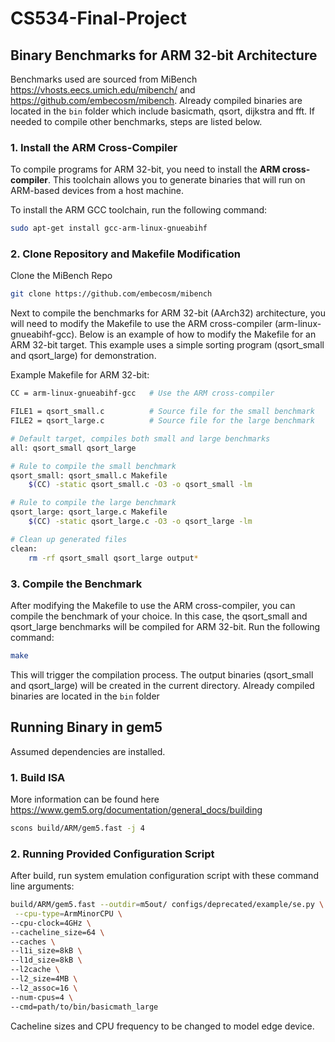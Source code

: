 # CS534-Final-Project

## Binary Benchmarks for ARM 32-bit Architecture

Benchmarks used are sourced from MiBench https://vhosts.eecs.umich.edu/mibench/ and https://github.com/embecosm/mibench.  Already compiled binaries are located in the ```bin``` folder which include basicmath, qsort, dijkstra and fft. If needed to compile other benchmarks, steps are listed below. 

### 1. Install the ARM Cross-Compiler

To compile programs for ARM 32-bit, you need to install the **ARM cross-compiler**. This toolchain allows you to generate binaries that will run on ARM-based devices from a host machine.

To install the ARM GCC toolchain, run the following command:

```bash
sudo apt-get install gcc-arm-linux-gnueabihf
```

### 2. Clone Repository and Makefile Modification
Clone the MiBench Repo 
``` bash 
git clone https://github.com/embecosm/mibench
```
Next to compile the benchmarks for ARM 32-bit (AArch32) architecture, you will need to modify the Makefile to use the ARM cross-compiler (arm-linux-gnueabihf-gcc). Below is an example of how to modify the Makefile for an ARM 32-bit target. This example uses a simple sorting program (qsort_small and qsort_large) for demonstration.

Example Makefile for ARM 32-bit:
```bash
CC = arm-linux-gnueabihf-gcc   # Use the ARM cross-compiler

FILE1 = qsort_small.c          # Source file for the small benchmark
FILE2 = qsort_large.c          # Source file for the large benchmark

# Default target, compiles both small and large benchmarks
all: qsort_small qsort_large

# Rule to compile the small benchmark
qsort_small: qsort_small.c Makefile
	$(CC) -static qsort_small.c -O3 -o qsort_small -lm

# Rule to compile the large benchmark
qsort_large: qsort_large.c Makefile
	$(CC) -static qsort_large.c -O3 -o qsort_large -lm

# Clean up generated files
clean:
	rm -rf qsort_small qsort_large output*
```

### 3. Compile the Benchmark

After modifying the Makefile to use the ARM cross-compiler, you can compile the benchmark of your choice. In this case, the qsort_small and qsort_large benchmarks will be compiled for ARM 32-bit. Run the following command:
```bash
make
```
This will trigger the compilation process. The output binaries (qsort_small and qsort_large) will be created in the current directory. Already compiled binaries are located in the ```bin``` folder

## Running Binary in gem5
Assumed dependencies are installed. 
### 1. Build ISA
More information can be found here https://www.gem5.org/documentation/general_docs/building
```bash
scons build/ARM/gem5.fast -j 4
```
### 2. Running Provided Configuration Script
After build, run system emulation configuration script with these command line arguments:
```bash
build/ARM/gem5.fast --outdir=m5out/ configs/deprecated/example/se.py \
 --cpu-type=ArmMinorCPU \
--cpu-clock=4GHz \
--cacheline_size=64 \
--caches \
--l1i_size=8kB \
--l1d_size=8kB \
--l2cache \
--l2_size=4MB \
--l2_assoc=16 \
--num-cpus=4 \
--cmd=path/to/bin/basicmath_large
```
Cacheline sizes and CPU frequency to be changed to model edge device.
